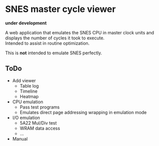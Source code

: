 # SNES master cycle viewer  

**under development**  

A web application that emulates the SNES CPU in master clock units and displays the number of cycles it took to execute.  
Intended to assist in routine optimization.  

This is **not** intended to emulate SNES perfectly.  

## ToDo  

* Add viewer
	* Table log
	* Timeline
	* Heatmap
* CPU emulation
	* Pass test programs
	* Emulates direct page addressing wrapping in emulation mode
* I/O emulation
	* 5A22 Mul/Div test
	* WRAM data access
	* ...
* Manual
